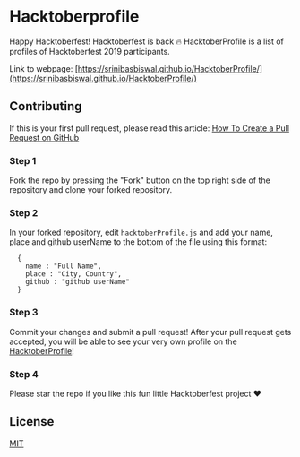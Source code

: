 # Hacktoberprofile

Happy Hacktoberfest! Hacktoberfest is back :fire: 
HacktoberProfile is a list of profiles of Hacktoberfest 2019 participants.

Link to webpage: [https://srinibasbiswal.github.io/HacktoberProfile/](https://srinibasbiswal.github.io/HacktoberProfile/)

## Contributing

If this is your first pull request, please read this article: [How To Create a Pull Request on GitHub](https://www.digitalocean.com/community/tutorials/how-to-create-a-pull-request-on-github)

### Step 1

Fork the repo by pressing the "Fork" button on the top right side of the
repository and clone your forked repository.

### Step 2

In your forked repository, edit `hacktoberProfile.js` and add your name, place and github userName to the bottom of the file using this format:

```
  {
    name : "Full Name",
    place : "City, Country",
    github : "github userName"
  }
```

### Step 3 

Commit your changes and submit a pull request! After your pull request gets accepted, you will be able to see your very own profile on the [HacktoberProfile](https://srinibasbiswal.github.io/HacktoberProfile/)!

### Step 4

Please star the repo if you like this fun little Hacktoberfest project :heart:

## License

[MIT](LICENSE)
